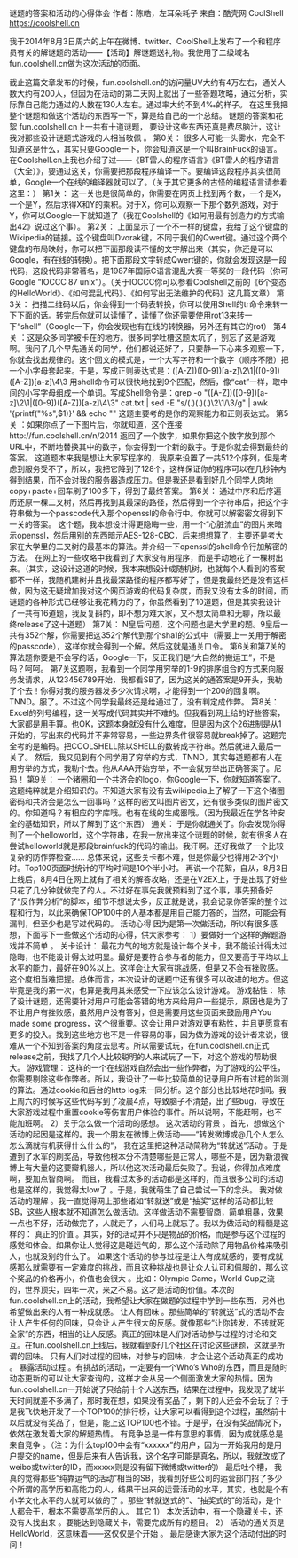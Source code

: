 谜题的答案和活动的心得体会
作者：陈皓，左耳朵耗子
来自：酷壳网 CoolShell https://coolshell.cn

我于2014年8月3日周六的上午在微博、twitter、CoolShell上发布了一个和程序员有关的解谜题的活动——【活动】解谜题送礼物。我使用了二级域名fun.coolshell.cn做为这次活动的页面。


截止这篇文章发布的时候，fun.coolshell.cn的访问量UV大约有4万左右，通关人数大约有200人，但因为在活动的第二天网上就出了一些答题攻略，通过分析，实际靠自己能力通过的人数在130人左右。通过率大约不到4‰的样子。
在这里我把整个谜题和做这个活动的东西写一下，算是给自己的一个总结。
谜题的答案和花絮
fun.coolshell.cn上一共有十道谜题， 要设计这些东西还真是费尽脑汁，这让我对那些设计谜题式游戏的人相当敬佩 。
第0关： 很多人可能一头雾水，完全不知道这是什么，其实只要Google一下，你会知道这是一个叫BrainFuck的语言。在Coolshell.cn上我也介绍了过——《BT雷人的程序语言》《BT雷人的程序语言（大全）》，要通过这关，你需要把那段程序编译一下。要编译这段程序其实很简单，Google一个在线的编译器就可以了。（关于其它更多的古怪的编程语言请参看这里：）
第1关： 这一关也是很简单的，你需要在网页上找到两个数，一个是X，一个是Y，然后求得X和Y的乘积。对于X，你可以观察一下那个数列游戏，对于Y，你可以Google一下就知道了（我在Coolshell的《如何用最有创造力的方式输出42》说过这个事）。
第2关： 上面显示了一个不一样的键盘，我给了这个键盘的Wikipedia的链接。这个键盘叫Dvorak键，不同于我们的Qwert键。通过这个两个键盘的布局映射，你可以把下面那段读不懂的文字解出来（其实，你还是可以Google，有在线的转换）。把下面那段文字转成Qwert键的，你就会发现这是一段代码，这段代码非常著名，是1987年国际C语言混乱大赛一等奖的一段代码（你可Google “IOCCC 87 unix”）。（关于IOCCC你可以参看Coolshell之前的《6个变态的HelloWorld》、《如何混乱代码》、《如何写出无法维护的代码》这几篇文章）
第3关： 扫描二维码以后，你会得到一个码表转换，你可以使用Shell的tr命令来转一下下面的话。转完后你就可以读懂了，读懂了你还需要使用rot13来转一下“shell”（Google一下，你会发现也有在线的转换器，另外还有其它的rot）
第4关 ：这是众多同学被卡在的地方。很多同学吐槽这题太坑了，别忘了这是游戏啊。我问了几个早先通关的同学，他们都说还好了，只要静一下心来多观察一下，你就会找出规律的。这个回文的模式是，一个大写字符和一个数字（顺序不限）把一个小字母套起来。于是，写成正则表达式是：([A-Z])([0-9])[a-z]\2\1|([0-9])([A-Z])[a-z]\4\3 
用shell命令可以很快地找到9个匹配，然后，像“cat”一样，取中间的小写字母组成一个单词。写成Shell命令是：grep -o "\([A-Z]\)\([0-9]\)[a-z]\2\1\|\([0-9]\)\([A-Z]\)[a-z]\4\3" cat.txt | sed -E "s/(.)(.)(.)\2\1/\3/g" | awk '{printf("%s",$1)}' && echo "" 
这题主要考的是你的观察能力和正则表达式。
第5关 ：如果你点了一下图片后，你就知道，这个连接http://fun.coolshell.cn/n/2014 返回了一个数字，如果你把这个数字放到那个URL中，不断地替换其中的数字，你会得到一个新的数字。于是你就会得到最终的答案。
这道题本来我是想让大家写程序的，我原来设置了一共512个序列，但是考虑到服务受不了，所以，我把它降到了128个，这样保证你的程序可以在几秒钟内得到结果，而不会对我的服务器造成压力。但是我还是看到好几个同学人肉地copy+paste+回车刷了100多下，得到了最终答案。
第6关： 通过中序和后序遍历还原一棵二叉树，然后再找到其最深的路径，然后得到一个字符串后，把这个字符串做为一个passcode代入那个openssl的命令行中。你就可以解密密文得到下一关的答案。
这个题，我本想设计得更隐晦一些，用一个“心脏流血”的图片来暗示openssl，然后用别的东西暗示AES-128-CBC，后来想想算了，主要还是考大家在大学里的二叉树的最基本的算法。并介绍一下openssl的shell命令行加解密的方法。
在网上的一些攻略中我看到了大家没有用程序，而是手动地花了一棵树出来。（其实，这设计这道的时候，我本来想设计成随机树，也就每个人看到的答案都不一样，我随机建树并且找最深路径的程序都写好了，但是我最终还是没有这样做，因为这无疑增加我对这个网页游戏的代码复杂度，而我又没有太多的时间，而谜题的各种形式已经够让我花精力的了，你虽然看到了10道题，但是其实我设计了一共有16道题，我反复斟酌，即不想为难大家，又不想太简单和无聊，所以最终release了这十道题）
第7关： N皇后问题，这个问题也是大学里的题。9皇后一共有352个解，你需要把这352个解代到那个sha1的公式中（需要上一关用于解密的passcode），这样你就会得到一个解。然后这就是通关口令。
第6关和第7关的算法题你要是不会写的话，Google一下，反正我们是“大自然的搬运工”，不是吗？呵呵。
第7关这题啊，我看到一个同学用穷举的1-9的排序组合的方式来向服务发请求，从123456789开始，我都看SB了，因为这关的通答案是9开头，我勒了个去！你得对我的服务器发多少次请求啊，才能得到一个200的回复啊。TNND。服了。不过这个同学我最终还是给通过了，没有判定成作弊。
第8关： Excel的列号编程，这一关写成代码其实并不难的。但我看到网上给的好些答案，大家都是用手算。也OK，这题本身就没有什么难度，但是因为这个26进制是从1开始的，写出来的代码并不非常容易，一些边界条件很容易就break掉了。这题完全考的是编码。把COOLSHELL除以SHELL的数转成字符串。然后就进入最后一关了。
然后，我又见到有个同学用了穷举的方式，TNND，其实每道题都有人在用穷举的方式，我勒个去。他从AAA开始穷举，不一会就穷举出正确答案了。尼玛！
第9关： 一个猪圈和一个共济会的logo，你Google一下，你就知道答案了。这题纯粹就是介绍知识的。不知道大家有没有去wikipedia上了解了一下这个猪圈密码和共济会是怎么一回事吗？这样的密文叫图片密文，还有很多类似的图片密文的。你知道吗？有相应的字库哦。也有在线的生成器哦。（因为我最近在学各种安全的基础知识，所以了解到了这个东西）
通关： 于是你就通关了。你会发现你得到了一个helloworld，这个字符串，在我一放出来这个谜题的时候，就有很多人在尝试helloworld就是那段brainfuck的代码的输出。我汗啊。还好我做了一个比较复杂的防作弊检查……
总体来说，这些关卡都不难，但是你最少也得用2-3个小时。Top100页面时统计的平均时间是10个半小时。
再说一个花絮，自从，8月3日上线后，8月4日在网上就有了相关的解答攻略，还是在V2EX上，于是出现了好些只花了几分钟就做完了的人。不过好在事先我就预料到了这个事，事先预备好了“反作弊分析”的脚本，细节不想说太多，反正就是说，我会记录你答案的整个过程和行为，以此来确保TOP100中的人基本都是用自己能力答的，当然，可能会有漏判，但至少也是写过代码的。
活动心得
因为是第一次做活动，所以有很多感想，下面写下一些做这个活动的心得，供大家参考：
1）要做好一个这样的解题游戏并不简单 。
关卡设计： 最花力气的地方就是设计每个关卡，我不能设计得太过隐晦，也不能设计得太过明显。最好是要符合参与者的能力，但又要高于平均以上水平的能力，最好在90%以上。这样会让大家有挑战感，但是又不会有挫败感。这个度相当难把握。总体而言，本次设计的谜题中还有很多可以改进的地方。但这毕竟是我的第一次，也算是我用其来感受一下应该怎么设计游戏。
游戏黏性： 除了设计谜题，还需要针对用户可能会答错的地方来给用户一些提示，原因也是为了不让用户有挫败感，虽然用户没有答对，但是需要用这些页面来鼓励用户You made some progress，这个很重要。这会让用户对游戏更有粘性，并且更愿意有更多的投入。找到这些地方也不是一件容易的事，因为做为游戏的设计者来说，很难从一个不知到答案的角度去思考。所以需要试玩，在fun.coolshell.cn正式release之前，我找了几个人比较聪明的人来试玩了一下，对这个游戏的帮助很大。
游戏管理： 这样的一个在线游戏自然会出一些作弊者，为了游戏的公平性，你需要剔除这些作弊者。所以，我设计了一些比较简单的记录用户所有过程的监测的算法。通过cookie和后台的http log来一同分析。这个部分也比较地花时间。我上周六的时候写这些代码写到了凌晨4点，导致脑子不清楚，出了些bug，导致在大家游戏过程中重置cookie等伤害用户体验的事件。所以说啊，不能赶啊，也不能加班啊。
2）关于怎么做一个活动的感想。
这次活动的背景 。首先，想做这个活动的起因是这样的。我一个朋友在微博上做活动——“转发微博或@几个人怎么怎么滴就有机获得什么什么的”， 我在这里把这种活动简称为“转就送”活动 。于是遭到了水军的刷奖品，导致他根本分不清楚哪些是正常人，哪些不是，因为新浪微博上有大量的这要瓣机器人，所以他这次活动最后失败了。我说，你得加点难度啊，要加点智商啊。 而且，我看过太多的活动都是这样的，而且很多公司的活动也是这样的，我觉得太low了 。于是，我就萌生了自己尝试一下的念头。
我对做活动的理解 。我一直觉得网上那些诸如“转就送”或是“抽奖”这样的活动都比较SB，这些人根本就不知道怎么做活动。这样做活动不需要智商，简单粗暴，效果一点也不好，活动做完了，人就走了，人们马上就忘了。我以为做活动的精髓是这样的：
真正的价值 。其实，好的活动并不只是物品的价格，而是参与这个过程的感觉和体会。如果你让人觉得这是碰运气的，那么这个活动除了用物品价格来吸引人，也就没别的什么了。 如果这个活动的参与过程是让人有成就感的，要有成就感那么就需要有一定难度的挑战，而且这种挑战也是让众人认可和佩服的，那么这个奖品的价格再小，价值也会很大 。比如：Olympic Game，World Cup之流的，世界顶尖，四年一次，来之不易。这才是活动的价值。本次的fun.coolshell.cn上的活动，我希望让大家在做题的过程中学到一些东西，另外也希望做出来的人有一种成就感。
让人有回味 。那些简单的“转就送”式的活动不会让人产生任何的回味，只会让人产生很大的反感。就像那些“让你转发，不转就死全家”的东西，相当的让人反感。真正的回味是人们对活动参与过程的讨论和交互。在fun.coolshell.cn上线后，我就看到好几个社区在讨论这些谜题，这就是所谓的回味。 只有人们对过程的回味，对参与的回味，才会让这个活动真正的成功 。
暴露活动过程 。有挑战的活动，一定要有一个Who’s Who的东西，而且是随时动态更新的可以让大家查询的，这样才会从另一个侧面激发大家的热情。因为fun.coolshell.cn一开始说了只给前十个人送东西，结果在过程中，我发现了就半天时间就差不多满了，那时我在想，如果没有奖品了，剩下的人还会不会玩了？于是我飞快地开发了一个TOP100的排行榜，让大家可以看得到这个过程，虽然前十以后就没有奖品了，但是，能上这TOP100也不错。于是乎，在没有奖品情况下，依然在激发着大家的解题热情。 有竞争总是一件有意思的事情，因为成就感总是来自竞争 。（注：为什么top100中会有“xxxxxx”的用户，因为一开始我用的是用户提交的name，但是后来有人告诉我，这个名字可能是真名，所以，我就改成了weibo或twitter的ID，而xxxxx则是没有留下微博或twitter的）
最后吐个槽， 我真的觉得那些“纯靠运气的活动”相当的SB，我看到好些公司的运营部门招了多少个所谓的高学历和高能力的人，结果干出来的运营活动的水平，其实，也就是个有小学文化水平的人就可以做的了 。那些“转就送式的”、“抽奖式的”的活动，是个人都会干，根本不需要高学历的人。
其它
1） 本次活动中，有一个隐藏关卡，还没有人找出来 。要能达到隐藏关卡，需要完成所有的题目。
2） 活动的通关页是HelloWorld，这意味着——这仅仅是个开始 。
最后感谢大家为这个活动付出的时间！